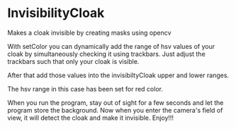 # InvisibilityCloak
Makes a cloak invisible by creating masks using opencv

With setColor you can dynamically add the range of hsv values of your cloak by simultaneously checking
it using trackbars.
Just adjust the trackbars such that only your cloak is visible.

After that add those values into the invisibiltyCloak upper and lower ranges.

The hsv range in this case has been set for red color.

When you run the program, stay out of sight for a few seconds and let the program store the background.
Now when you enter the camera's field of view, it will detect the cloak and make it invisible.
Enjoy!!!
